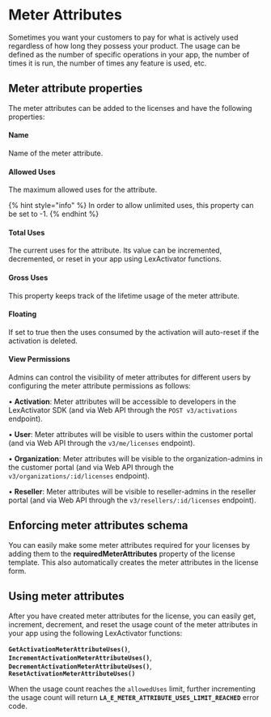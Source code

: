 # Meter Attributes

Sometimes you want your customers to pay for what is actively used regardless of how long they possess your product. The usage can be defined as the number of specific operations in your app, the number of times it is run, the number of times any feature is used, etc.

## Meter attribute properties

The meter attributes can be added to the licenses and have the following properties:

#### Name

Name of the meter attribute.

#### Allowed Uses

The maximum allowed uses for the attribute.

{% hint style="info" %}
In order to allow unlimited uses, this property can be set to -1.
{% endhint %}

#### Total Uses

The current uses for the attribute. Its value can be incremented, decremented, or reset in your app using LexActivator functions.

#### Gross Uses

This property keeps track of the lifetime usage of the meter attribute.

#### Floating

If set to true then the uses consumed by the activation will auto-reset if the activation is deleted.

#### View Permissions

Admins can control the visibility of meter attributes for different users by configuring the meter attribute permissions as follows:

• **Activation**: Meter attributes will be accessible to developers in the LexActivator SDK (and via Web API through the `POST v3/activations` endpoint).

• **User**: Meter attributes will be visible to users within the customer portal (and via Web API through the `v3/me/licenses` endpoint).

• **Organization**: Meter attributes will be visible to the organization-admins in the customer portal (and via Web API through the `v3/organizations/:id/licenses` endpoint).

• **Reseller**: Meter attributes will be visible to reseller-admins in the reseller portal (and via Web API through the `v3/resellers/:id/licenses` endpoint).

## Enforcing meter attributes schema

You can easily make some meter attributes required for your licenses by adding them to the **requiredMeterAttributes** property of the license template. This also automatically creates the meter attributes in the license form.

## Using meter attributes

After you have created meter attributes for the license, you can easily get, increment, decrement, and reset the usage count of the meter attributes in your app using the following LexActivator functions:

**`GetActivationMeterAttributeUses()`**, **`IncrementActivationMeterAttributeUses()`**, **`DecrementActivationMeterAttributeUses()`**, **`ResetActivationMeterAttributeUses()`**

When the usage count reaches the `allowedUses` limit, further incrementing the usage count will return **`LA_E_METER_ATTRIBUTE_USES_LIMIT_REACHED`** error code.
